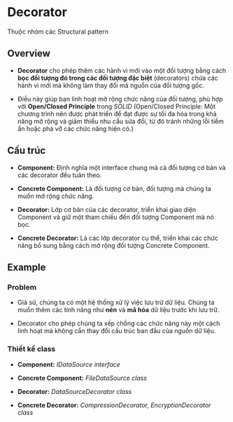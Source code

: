 # Decorator
Thuộc nhóm các Structural pattern
## Overview
- **Decorator** cho phép thêm các hành vi mới vào một đối tượng bằng cách **bọc đối tượng đó trong các đối tượng đặc biệt** (decorators) chứa các hành vi mới mà không làm thay đổi mã nguồn của đối tượng gốc. 

- Điều này giúp bạn linh hoạt mở rộng chức năng của đối tượng, phù hợp với **Open/Closed Principle** trong *SOLID* (Open/Closed Principle: Một chương trình nên được phát triển để đạt được sự tối đa hóa trong khả năng mở rộng và giảm thiểu nhu cầu sửa đổi, từ đó tránh những lỗi tiềm ẩn hoặc phá vỡ các chức năng hiện có.)

## Cấu trúc
- **Component:** Định nghĩa một interface chung mà cả đối tượng cơ bản và các decorator đều tuân theo.

- **Concrete Component:** Là đối tượng cơ bản, đối tượng mà chúng ta muốn mở rộng chức năng.

- **Decorator:** Lớp cơ bản của các decorator, triển khai giao diện Component và giữ một tham chiếu đến đối tượng Component mà nó bọc.

- **Concrete Decorator:** Là các lớp decorator cụ thể, triển khai các chức năng bổ sung bằng cách mở rộng đối tượng Concrete Component.

## Example
### Problem
- Giả sử, chúng ta có một hệ thống xử lý việc lưu trữ dữ liệu. Chúng ta muốn thêm các tính năng như **nén** và **mã hóa** dữ liệu trước khi lưu trữ. 

- Decorator cho phép chúng ta xếp chồng các chức năng này một cách linh hoạt mà không cần thay đổi cấu trúc ban đầu của nguồn dữ liệu.

### Thiết kế class
- **Component:** *IDataSource interface*

- **Concrete Component:** *FileDataSource class*

- **Decorator:** *DataSourceDecorator class*

- **Concrete Decorator:** *CompressionDecorator, EncryptionDecorator class*

